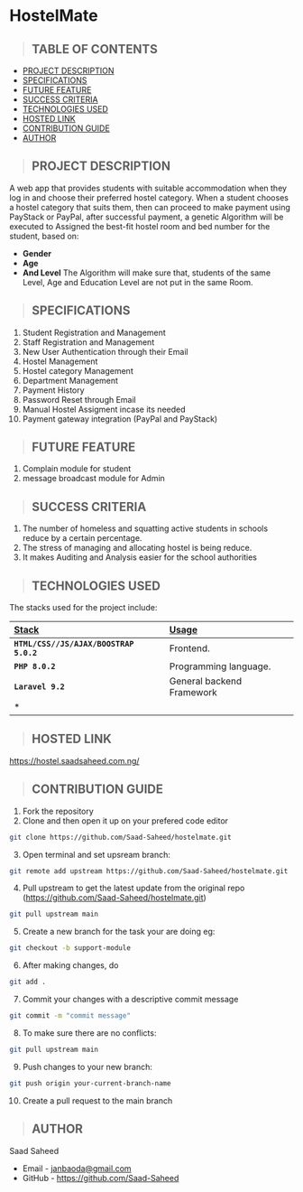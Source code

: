# HostelMate

> ## TABLE OF CONTENTS
* [PROJECT DESCRIPTION](#project-description)
* [SPECIFICATIONS](#specifications)
* [FUTURE FEATURE](#future-feature)
* [SUCCESS CRITERIA](#success-criteria)
* [TECHNOLOGIES USED](#technologies-used)
* [HOSTED LINK](#hosted-link)
* [CONTRIBUTION GUIDE](#contribution-guide)
* [AUTHOR](#author)

> ## PROJECT DESCRIPTION
A web app that provides students with suitable accommodation when they log in and choose their preferred hostel category. When a student chooses a hostel category that suits them, then can proceed to make payment using PayStack or PayPal, after successful payment, a genetic Algorithm will be executed to Assigned the best-fit hostel room and bed number for the student, based on:
- **Gender**
- **Age**
- **And Level** 
The Algorithm will make sure that, students of the same Level, Age and Education Level are not put in the same Room.

> ## SPECIFICATIONS
1. Student Registration and Management
2. Staff Registration and Management 
3. New User Authentication through their Email
4. Hostel Management
5. Hostel category Management
6. Department Management
7. Payment History
8. Password Reset through Email
9. Manual Hostel Assigment incase its needed
10. Payment gateway integration (PayPal and PayStack) 

> ## FUTURE FEATURE
1. Complain module for student
2. message broadcast module for Admin

> ## SUCCESS CRITERIA 
1. The number of homeless and squatting active students in schools reduce by a certain percentage. 
2. The stress of managing and allocating hostel is being reduce.
3. It makes Auditing and Analysis easier for the school authorities

> ## TECHNOLOGIES USED
The stacks used for the project include:

| <b><u>Stack</u></b> | <b><u>Usage</u></b> |
| :---         | :---         |
| **`HTML/CSS//JS/AJAX/BOOSTRAP 5.0.2`** | Frontend. |
| **`PHP 8.0.2`** | Programming language. |
| **`Laravel 9.2`** | General backend Framework |
| *

> ## HOSTED LINK 
https://hostel.saadsaheed.com.ng/

> ## CONTRIBUTION GUIDE

1.  Fork the repository
2.  Clone and then open it up on your prefered code editor
```bash 
git clone https://github.com/Saad-Saheed/hostelmate.git
```

3.  Open terminal and set upsream branch:  
```bash 
git remote add upstream https://github.com/Saad-Saheed/hostelmate.git
```

4.  Pull upstream to get the latest update from the original repo (https://github.com/Saad-Saheed/hostelmate.git)
```bash
git pull upstream main
```

5.  Create a new branch for the task your are doing eg: 
```bash
git checkout -b support-module
```

6.  After making changes, do
```bash
git add .
```

7.  Commit your changes with a descriptive commit message 
```bash
git commit -m "commit message"
```

8.  To make sure there are no conflicts:
```bash
git pull upstream main
```

9.  Push changes to your new branch: 
```bash
git push origin your-current-branch-name
```

10. Create a pull request to the main branch

> ## AUTHOR

Saad Saheed
- Email - janbaoda@gmail.com
- GitHub - https://github.com/Saad-Saheed
